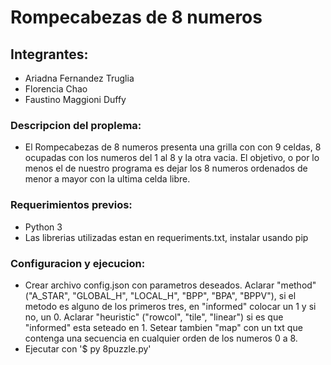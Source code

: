 # Rompecabezas de 8 numeros

## Integrantes:
* <span color='pink'> Ariadna Fernandez Truglia </span>
* Florencia Chao
* Faustino Maggioni Duffy

### Descripcion del proplema:
* El Rompecabezas de 8 numeros presenta una grilla con con 9 celdas, 8 ocupadas con los numeros del 1 al 8 y la otra vacia. El objetivo, o por lo menos el de nuestro programa es dejar los 8 numeros ordenados de menor a mayor con la ultima celda libre.

### Requerimientos previos:
* Python 3
* Las librerias utilizadas estan en requeriments.txt, instalar usando pip

### Configuracion y ejecucion:
* Crear archivo config.json con parametros deseados. Aclarar "method" ("A_STAR", "GLOBAL_H", "LOCAL_H", "BPP", "BPA", "BPPV"), si el metodo es alguno de los primeros tres, en "informed" colocar un 1 y si no, un 0. Aclarar "heuristic" ("rowcol", "tile", "linear") si es que "informed" esta seteado en 1. Setear tambien "map" con un txt que contenga una secuencia en cualquier orden de los numeros 0 a 8.
* Ejecutar con '$ py 8puzzle.py'